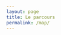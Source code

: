 ```yaml
---
layout: page
title: Le parcours
permalink: /map/
---
```




    
<div id="mapid" class="mapbig"> </div>

<script>
var mymap = L.map('mapid').setView([48.282094, 13.058854], 7);
var osmUrl='http://{s}.tile.openstreetmap.org/{z}/{x}/{y}.png';
var osmAttrib='Map data © <a href="http://openstreetmap.org">OpenStreetMap</a> contributors';
var osm = new L.TileLayer(osmUrl, {minZoom: 4, maxZoom: 12, attribution: osmAttrib});
mymap.addLayer(osm);
{% for post in site.posts %}
    {% if post.latitude %}
    L.marker([{{post.latitude}}, {{post.longitude}}]).addTo(mymap).bindPopup("<a href='{{post.url}}'> <strong>{{post.title}}</strong> </a>"); 
    {% endif %}
{% endfor %}
var latlngs = [
{% for post in site.posts %}
    {% if post.latitude %}
        [{{post.latitude}}, {{post.longitude}}]
            {% if forloop.last == false %}
            ,
        {% endif %}
   {% endif %}
{% endfor %}
]
var polyline = L.polyline(latlngs, {color: 'red'}).addTo(mymap);
</script>



 